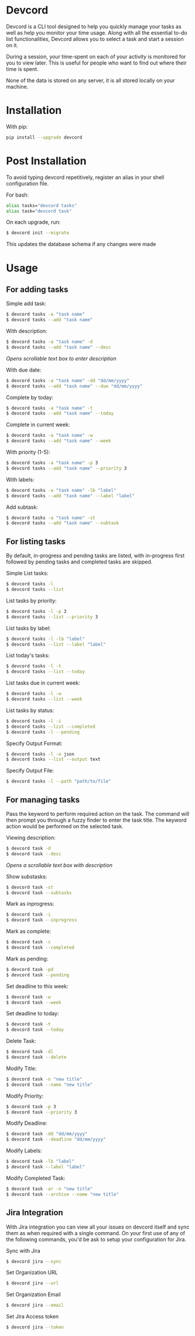 # Devcord

Devcord is a CLI tool designed to help you quickly manage your tasks as well as
help you monitor your time usage. Along with all the essential to-do list functionalities, Devcord allows you to select a task and start a session on it.

During a session, your time-spent on each of your activity is monitored for you to view later. This is useful for people who want to find out where their time is spent.

None of the data is stored on any server, it is all stored locally on your machine.

# Installation

With pip:

```bash
pip install --upgrade devcord
```

# Post Installation

To avoid typing devcord repetitively, register an alias in your shell configuration file.

For bash:

```bash
alias tasks="devcord tasks"
alias task="devcord task"
```

On each upgrade, run:

```bash
$ devcord init --migrate
```

This updates the database schema if any changes were made

# Usage

## For adding tasks

Simple add task:

```bash
$ devcord tasks -a "task name"
$ devcord tasks --add "task name"
```

With description:

```bash
$ devcord tasks -a "task name" -d
$ devcord tasks --add "task name" --desc
```

_Opens scrollable text box to enter description_

With due date:

```bash
$ devcord tasks -a "task name" -dd "dd/mm/yyyy"
$ devcord tasks --add "task name" --due "dd/mm/yyyy"
```

Complete by today:

```bash
$ devcord tasks -a "task name" -t
$ devcord tasks --add "task name" --today
```

Complete in current week:

```bash
$ devcord tasks -a "task name" -w
$ devcord tasks --add "task name" --week
```

With priority (1-5):

```bash
$ devcord tasks -a "task name" -p 3
$ devcord tasks --add "task name" --priority 3
```

With labels:

```bash
$ devcord tasks -a "task name" -lb "label"
$ devcord tasks --add "task name" --label "label"
```

Add subtask:

```bash
$ devcord tasks -a "task name" -st
$ devcord tasks --add "task name" --subtask
```

## For listing tasks

By default, in-progress and pending tasks are listed, with in-progress first followed by pending tasks and completed tasks are skipped.

Simple List tasks:

```bash
$ devcord tasks -l
$ devcord tasks --list
```

List tasks by priority:

```bash
$ devcord tasks -l -p 3
$ devcord tasks --list --priority 3
```

List tasks by label:

```bash
$ devcord tasks -l -lb "label"
$ devcord tasks --list --label "label"
```

List today's tasks:

```bash
$ devcord tasks -l -t
$ devcord tasks --list --today
```

List tasks due in current week:

```bash
$ devcord tasks -l -w
$ devcord tasks --list --week
```

List tasks by status:

```bash
$ devcord tasks -l -i
$ devcord tasks --list --completed
$ devcord tasks -l --pending
```

Specify Output Format:

```bash
$ devcord tasks -l -o json
$ devcord tasks --list --output text
```

Specify Output File:

```bash
$ devcord tasks -l --path "path/to/file"
```
## For managing tasks

Pass the keyword to perform required action on the task. The command will then prompt you through a fuzzy finder to enter
the task title. The keyword action would be performed on the selected task.


Viewing description:

```bash
$ devcord task -d
$ devcord task --desc
```

_Opens a scrollable text box with description_

Show substasks:

```bash
$ devcord task -st
$ devcord task --subtasks
```

Mark as inprogress:

```bash
$ devcord task -i
$ devcord task --inprogress
```

Mark as complete:

```bash
$ devcord task -c
$ devcord task --completed
```

Mark as pending:

```bash
$ devcord task -pd
$ devcord task --pending
```

Set deadline to this week:

```bash
$ devcord task -w
$ devcord task --week
```

Set deadline to today:

```bash
$ devcord task -t
$ devcord task --today
```

Delete Task:

```bash
$ devcord task -dl
$ devcord task --delete
```


Modify Title:

```bash
$ devcord task -n "new title"
$ devcord task --name "new title"
```

Modify Priority:

```bash
$ devcord task -p 3
$ devcord task --priority 3
```

Modify Deadline:

```bash
$ devcord task -dd "dd/mm/yyyy"
$ devcord task --deadline "dd/mm/yyyy"
```

Modify Labels:

```bash
$ devcord task -lb "label"
$ devcord task --label "label"
```

Modify Completed Task:

```bash
$ devcord task -ar -n "new title"
$ devcord task --archive --name "new title"
```
## Jira Integration

With Jira integration you can view all your issues on devcord itself and sync
them as when required with a single command. On your first use of any of the following commands,
you'd be ask to setup your configuration for Jira.

Sync with Jira

```bash
$ devcord jira --sync
```

Set Organization URL

```bash
$ devcord jira --url
```

Set Organization Email

```bash
$ devcord jira --email
```

Set Jira Access token

```bash
$ devcord jira --token
```
